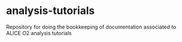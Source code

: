 # analysis-tutorials
Repository for doing the bookkeeping of documentation associated to ALICE O2 analysis tutorials
